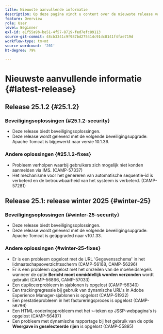 ```yaml
---
title: Nieuwste aanvullende informatie
description: Op deze pagina vindt u content over de nieuwste release van Campaign Standard
feature: Overview
role: User
level: Beginner
exl-id: e1f55a9b-be51-4f57-8719-fed7efc89113
source-git-commit: 48cb3341c9f987bd275414c91dc8141f4fae719d
workflow-type: tm+mt
source-wordcount: '201'
ht-degree: 79%

---
```



# Nieuwste aanvullende informatie {#latest-release}

<!--
## Release notes {#e-new-release}


This section lists improvements and changes included in the next Campaign Standard release.

>[!CAUTION]
>
>This content is subject to changes without prior notice until the stage environments upgrade date. Learn more in the [Release planning page](../../rn/using/release-planning.md).

-->

## Release 25.1.2 {#25.1.2}

### Beveiligingsoplossingen {#25.1.2-security}

* Deze release biedt beveiligingsoplossingen.
* Deze release wordt geleverd met de volgende beveiligingsupgrade: Apache Tomcat is bijgewerkt naar versie 10.1.36.

### Andere oplossingen {#25.1.2-fixes}

* Probleem verholpen waarbij gebruikers zich mogelijk niet konden aanmelden via IMS. (CAMP-57337)
* Het mechanisme voor het genereren van automatische sequentie-id is verbeterd en de betrouwbaarheid van het systeem is verbeterd. (CAMP-57281)

## Release 25.1: release winter 2025 {#winter-25}

### Beveiligingsoplossingen {#winter-25-security}

* Deze release biedt beveiligingsoplossingen.
* Deze release wordt geleverd met de volgende beveiligingsupgrade: Apache Tomcat is geüpgraded naar v10.1.33.

### Andere oplossingen {#winter-25-fixes}


* Er is een probleem opgelost met de URL &#39;Gegevensschema&#39; in het lidmaatschapsoverzichtsscherm (CAMP-56168, CAMP-56296)
* Er is een probleem opgelost met het omzeilen van de moeheidsregels wanneer de optie **Bericht moet onmiddellijk worden verzonden** wordt gebruikt (CAMP-56866, CAMP-57033)
* Een dupliceerprobleem in sjablonen is opgelost (CAMP-56340)
* Een trackingregressie bij gebruik van dynamische URL&#39;s in Adobe Experience Manager-sjablonen is opgelost (CAMP-51932)
* Een prestatieprobleem in het factureringsproces is opgelost (CAMP-56796)
* Een HTML-coderingsprobleem met het `>`-teken op JSSP-webpagina&#39;s is opgelost (CAMP-56497)
* Een probleem met dynamische rapportage bij het gebruik van de optie **Weergave in geselecteerde rijen** is opgelost (CAMP-55895)

